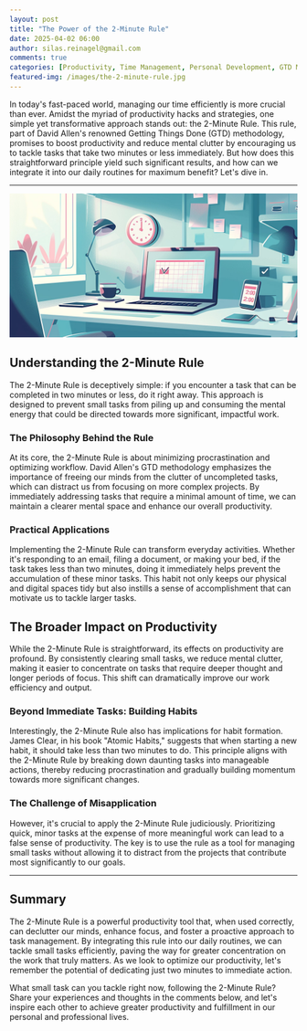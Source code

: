 ```yaml
---
layout: post
title: "The Power of the 2-Minute Rule"
date: 2025-04-02 06:00
author: silas.reinagel@gmail.com
comments: true
categories: [Productivity, Time Management, Personal Development, GTD Methodology]
featured-img: /images/the-2-minute-rule.jpg
---
```


In today's fast-paced world, managing our time efficiently is more crucial than ever. Amidst the myriad of productivity hacks and strategies, one simple yet transformative approach stands out: the 2-Minute Rule. This rule, part of David Allen's renowned Getting Things Done (GTD) methodology, promises to boost productivity and reduce mental clutter by encouraging us to tackle tasks that take two minutes or less immediately. But how does this straightforward principle yield such significant results, and how can we integrate it into our daily routines for maximum benefit? Let's dive in.

---
<img src="/images/the-2-minute-rule.jpg" alt="The 2-Minute Rule for Boosting Productivity"/>

## Understanding the 2-Minute Rule

The 2-Minute Rule is deceptively simple: if you encounter a task that can be completed in two minutes or less, do it right away. This approach is designed to prevent small tasks from piling up and consuming the mental energy that could be directed towards more significant, impactful work.

### The Philosophy Behind the Rule

At its core, the 2-Minute Rule is about minimizing procrastination and optimizing workflow. David Allen's GTD methodology emphasizes the importance of freeing our minds from the clutter of uncompleted tasks, which can distract us from focusing on more complex projects. By immediately addressing tasks that require a minimal amount of time, we can maintain a clearer mental space and enhance our overall productivity.

### Practical Applications

Implementing the 2-Minute Rule can transform everyday activities. Whether it's responding to an email, filing a document, or making your bed, if the task takes less than two minutes, doing it immediately helps prevent the accumulation of these minor tasks. This habit not only keeps our physical and digital spaces tidy but also instills a sense of accomplishment that can motivate us to tackle larger tasks.

## The Broader Impact on Productivity

While the 2-Minute Rule is straightforward, its effects on productivity are profound. By consistently clearing small tasks, we reduce mental clutter, making it easier to concentrate on tasks that require deeper thought and longer periods of focus. This shift can dramatically improve our work efficiency and output.

### Beyond Immediate Tasks: Building Habits

Interestingly, the 2-Minute Rule also has implications for habit formation. James Clear, in his book "Atomic Habits," suggests that when starting a new habit, it should take less than two minutes to do. This principle aligns with the 2-Minute Rule by breaking down daunting tasks into manageable actions, thereby reducing procrastination and gradually building momentum towards more significant changes.

### The Challenge of Misapplication

However, it's crucial to apply the 2-Minute Rule judiciously. Prioritizing quick, minor tasks at the expense of more meaningful work can lead to a false sense of productivity. The key is to use the rule as a tool for managing small tasks without allowing it to distract from the projects that contribute most significantly to our goals.

---

## Summary

The 2-Minute Rule is a powerful productivity tool that, when used correctly, can declutter our minds, enhance focus, and foster a proactive approach to task management. By integrating this rule into our daily routines, we can tackle small tasks efficiently, paving the way for greater concentration on the work that truly matters. As we look to optimize our productivity, let's remember the potential of dedicating just two minutes to immediate action.

What small task can you tackle right now, following the 2-Minute Rule? Share your experiences and thoughts in the comments below, and let's inspire each other to achieve greater productivity and fulfillment in our personal and professional lives.